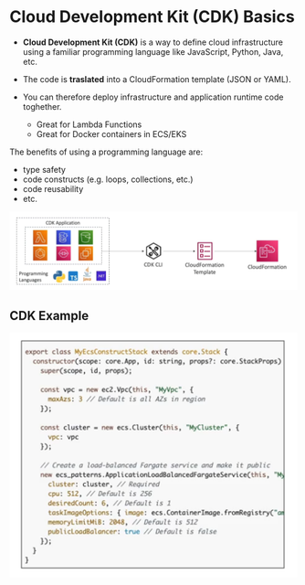 # Cloud Development Kit (CDK) Basics

- **Cloud Development Kit (CDK)** is a way to define cloud infrastructure using a familiar programming language like JavaScript, Python, Java, etc.

- The code is **traslated** into a CloudFormation template (JSON or YAML). 

- You can therefore deploy infrastructure and application runtime code toghether.
    - Great for Lambda Functions
    - Great for Docker containers in ECS/EKS

The benefits of using a programming language are:
- type safety
- code constructs (e.g. loops, collections, etc.)
- code reusability
- etc.

![CDK application](../../images/deploy/cdk_application.png)

## CDK Example

![CDK Example](../../images/deploy/cdk_example.png)
